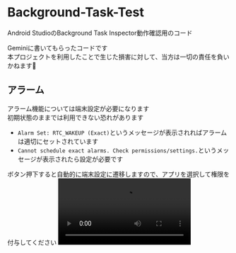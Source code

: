 # Background-Task-Test
Android StudioのBackground Task Inspector動作確認用のコード

Geminiに書いてもらったコードです<br>
本プロジェクトを利用したことで生じた損害に対して、当方は一切の責任を負いかねます🙇

## アラーム
アラーム機能については端末設定が必要になります<br>
初期状態のままでは利用できない恐れがあります

- `Alarm Set: RTC_WAKEUP (Exact)`というメッセージが表示されればアラームは適切にセットされています
- `Cannot schedule exact alarms. Check permissions/settings.`というメッセージが表示されたら設定が必要です

ボタン押下すると自動的に端末設定に遷移しますので、アプリを選択して権限を付与してください
<video src=https://github.com/user-attachments/assets/7fc80da3-322a-42ec-acb6-08d4aa320333>
